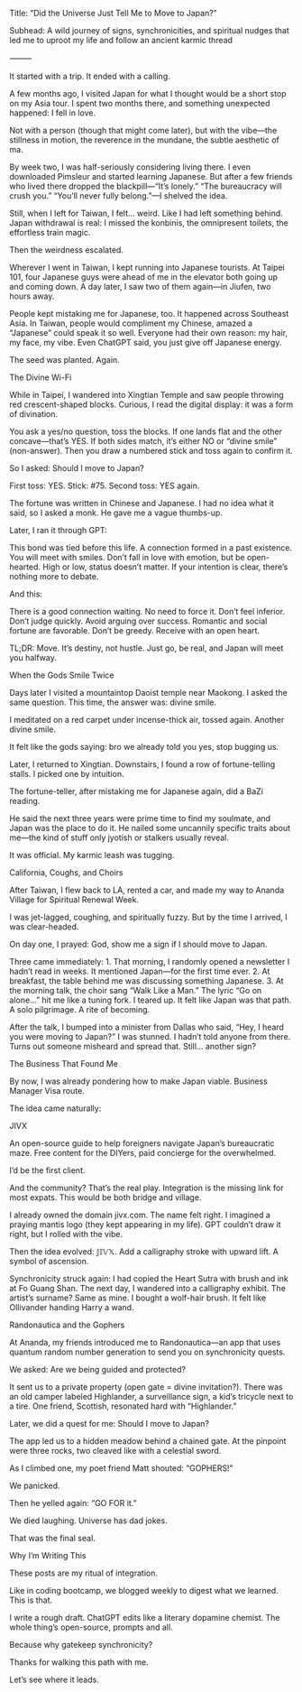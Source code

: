 Title: “Did the Universe Just Tell Me to Move to Japan?”

Subhead: A wild journey of signs, synchronicities, and spiritual nudges that led me to uproot my life and follow an ancient karmic thread

⸻

It started with a trip. It ended with a calling.

A few months ago, I visited Japan for what I thought would be a short stop on my Asia tour. I spent two months there, and something unexpected happened: I fell in love.

Not with a person (though that might come later), but with the vibe—the stillness in motion, the reverence in the mundane, the subtle aesthetic of ma.

By week two, I was half-seriously considering living there. I even downloaded Pimsleur and started learning Japanese. But after a few friends who lived there dropped the blackpill—“It’s lonely.” “The bureaucracy will crush you.” “You’ll never fully belong.”—I shelved the idea.

Still, when I left for Taiwan, I felt… weird. Like I had left something behind. Japan withdrawal is real: I missed the konbinis, the omnipresent toilets, the effortless train magic.

Then the weirdness escalated.

Wherever I went in Taiwan, I kept running into Japanese tourists. At Taipei 101, four Japanese guys were ahead of me in the elevator both going up and coming down. A day later, I saw two of them again—in Jiufen, two hours away.

People kept mistaking me for Japanese, too. It happened across Southeast Asia. In Taiwan, people would compliment my Chinese, amazed a “Japanese” could speak it so well. Everyone had their own reason: my hair, my face, my vibe. Even ChatGPT said, you just give off Japanese energy.

The seed was planted. Again.

The Divine Wi-Fi

While in Taipei, I wandered into Xingtian Temple and saw people throwing red crescent-shaped blocks. Curious, I read the digital display: it was a form of divination.

You ask a yes/no question, toss the blocks. If one lands flat and the other concave—that’s YES. If both sides match, it’s either NO or “divine smile” (non-answer). Then you draw a numbered stick and toss again to confirm it.

So I asked: Should I move to Japan?

First toss: YES.
Stick: #75.
Second toss: YES again.

The fortune was written in Chinese and Japanese. I had no idea what it said, so I asked a monk. He gave me a vague thumbs-up.

Later, I ran it through GPT:

This bond was tied before this life. A connection formed in a past existence. You will meet with smiles. Don’t fall in love with emotion, but be open-hearted. High or low, status doesn’t matter. If your intention is clear, there’s nothing more to debate.

And this:

There is a good connection waiting. No need to force it. Don’t feel inferior. Don’t judge quickly. Avoid arguing over success. Romantic and social fortune are favorable. Don’t be greedy. Receive with an open heart.

TL;DR: Move. It’s destiny, not hustle. Just go, be real, and Japan will meet you halfway.

When the Gods Smile Twice

Days later I visited a mountaintop Daoist temple near Maokong. I asked the same question. This time, the answer was: divine smile.

I meditated on a red carpet under incense-thick air, tossed again. Another divine smile.

It felt like the gods saying: bro we already told you yes, stop bugging us.

Later, I returned to Xingtian. Downstairs, I found a row of fortune-telling stalls. I picked one by intuition.

The fortune-teller, after mistaking me for Japanese again, did a BaZi reading.

He said the next three years were prime time to find my soulmate, and Japan was the place to do it. He nailed some uncannily specific traits about me—the kind of stuff only jyotish or stalkers usually reveal.

It was official. My karmic leash was tugging.

California, Coughs, and Choirs

After Taiwan, I flew back to LA, rented a car, and made my way to Ananda Village for Spiritual Renewal Week.

I was jet-lagged, coughing, and spiritually fuzzy. But by the time I arrived, I was clear-headed.

On day one, I prayed: God, show me a sign if I should move to Japan.

Three came immediately:
	1.	That morning, I randomly opened a newsletter I hadn’t read in weeks. It mentioned Japan—for the first time ever.
	2.	At breakfast, the table behind me was discussing something Japanese.
	3.	At the morning talk, the choir sang “Walk Like a Man.” The lyric “Go on alone…” hit me like a tuning fork. I teared up. It felt like Japan was that path. A solo pilgrimage. A rite of becoming.

After the talk, I bumped into a minister from Dallas who said, “Hey, I heard you were moving to Japan?” I was stunned. I hadn’t told anyone from there. Turns out someone misheard and spread that. Still… another sign?

The Business That Found Me

By now, I was already pondering how to make Japan viable. Business Manager Visa route.

The idea came naturally:

JIVX

An open-source guide to help foreigners navigate Japan’s bureaucratic maze. Free content for the DIYers, paid concierge for the overwhelmed.

I’d be the first client.

And the community? That’s the real play. Integration is the missing link for most expats. This would be both bridge and village.

I already owned the domain jivx.com. The name felt right. I imagined a praying mantis logo (they kept appearing in my life). GPT couldn’t draw it right, but I rolled with the vibe.

Then the idea evolved: 𝕁𝕀𝕍𝕏. Add a calligraphy stroke with upward lift. A symbol of ascension.

Synchronicity struck again: I had copied the Heart Sutra with brush and ink at Fo Guang Shan. The next day, I wandered into a calligraphy exhibit. The artist’s surname? Same as mine. I bought a wolf-hair brush. It felt like Ollivander handing Harry a wand.

Randonautica and the Gophers

At Ananda, my friends introduced me to Randonautica—an app that uses quantum random number generation to send you on synchronicity quests.

We asked: Are we being guided and protected?

It sent us to a private property (open gate = divine invitation?). There was an old camper labeled Highlander, a surveillance sign, a kid’s tricycle next to a tire. One friend, Scottish, resonated hard with “Highlander.”

Later, we did a quest for me: Should I move to Japan?

The app led us to a hidden meadow behind a chained gate. At the pinpoint were three rocks, two cleaved like with a celestial sword.

As I climbed one, my poet friend Matt shouted: “GOPHERS!”

We panicked.

Then he yelled again: “GO FOR it.”

We died laughing. Universe has dad jokes.

That was the final seal.

Why I’m Writing This

These posts are my ritual of integration.

Like in coding bootcamp, we blogged weekly to digest what we learned. This is that.

I write a rough draft. ChatGPT edits like a literary dopamine chemist. The whole thing’s open-source, prompts and all.

Because why gatekeep synchronicity?

Thanks for walking this path with me.

Let’s see where it leads.
